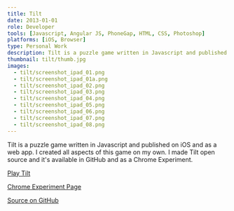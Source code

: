 ```yaml
---
title: Tilt
date: 2013-01-01
role: Developer
tools: [Javascript, Angular JS, PhoneGap, HTML, CSS, Photoshop]
platforms: [iOS, Browser]
type: Personal Work
description: Tilt is a puzzle game written in Javascript and published on iOS and as a web app. I created all aspects of this game on my own.
thumbnail: tilt/thumb.jpg
images:
  - tilt/screenshot_ipad_01.png
  - tilt/screenshot_ipad_01a.png
  - tilt/screenshot_ipad_02.png
  - tilt/screenshot_ipad_03.png
  - tilt/screenshot_ipad_04.png
  - tilt/screenshot_ipad_05.png
  - tilt/screenshot_ipad_06.png
  - tilt/screenshot_ipad_07.png
  - tilt/screenshot_ipad_08.png
---
```

Tilt is a puzzle game written in Javascript and published on iOS and as a web app. I created all aspects of this game on my own. I made Tilt open source and it's available in GitHub and as a Chrome Experiment.

[Play Tilt](http://andreashackel.de/tilt)

[Chrome Experiment Page](https://www.chromeexperiments.com/experiment/tilt)

[Source on GitHub](https://github.com/ahackel/tilt)
